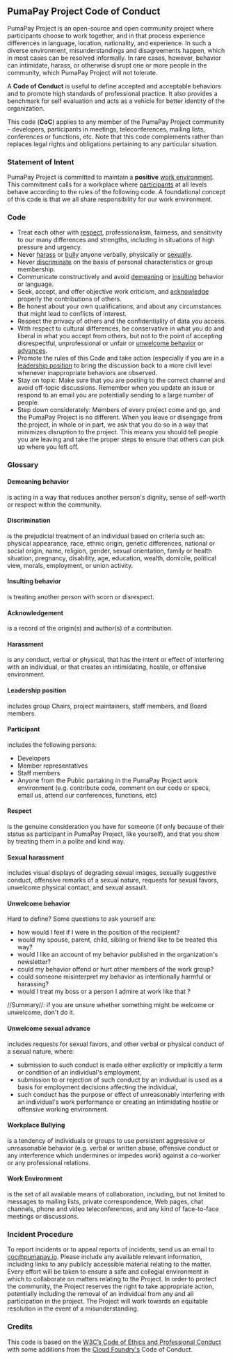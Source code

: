 ## PumaPay Project Code of Conduct 

PumaPay Project is an open-source and open community project where participants choose to work together, and in that process experience differences in language, location, nationality, and experience. In such a diverse environment, misunderstandings and disagreements happen, which in most cases can be resolved informally. In rare cases, however, behavior can intimidate, harass, or otherwise disrupt one or more people in the community, which PumaPay Project will not tolerate.

A **Code of Conduct** is useful to define accepted and acceptable behaviors and to promote high standards of professional practice. It also provides a benchmark for self evaluation and acts as a vehicle for better identity of the organization.

This code (**CoC**) applies to any member of the PumaPay Project community – developers, participants in meetings, teleconferences, mailing lists, conferences or functions, etc. Note that this code complements rather than replaces legal rights and obligations pertaining to any particular situation.

### Statement of Intent

PumaPay Project is committed to maintain a **positive**  [work environment](#work-environment). This commitment calls for a workplace where [participants](#participant) at all levels behave according to the rules of the following code. A foundational concept of this code is that we all share responsibility for our work environment.
### Code
  - Treat each other with [respect](#respect), professionalism, fairness, and sensitivity to our many differences and strengths, including in situations of high pressure and urgency.
  - Never [harass](#harassment) or [bully](#workplace-bullying) anyone verbally, physically or [sexually](#sexual-harassment).
  - Never [discriminate](#discrimination)  on the basis of personal characteristics or group membership.
  - Communicate constructively and avoid [demeaning](#demeaning-behavior) or [insulting](#insulting-behavior) behavior or language.
  - Seek, accept, and offer objective work criticism, and [acknowledge](#acknowledgement) properly the contributions of others.
  - Be honest about your own qualifications, and about any circumstances that might lead to conflicts of interest.
  - Respect the privacy of others and the confidentiality of data you access.
  - With respect to cultural differences, be conservative in what you do and liberal in what you accept from others, but not to the point of accepting disrespectful, unprofessional or unfair or [unwelcome behavior](#unwelcome-behavior) or [advances](#unwelcome-sexual-advance).
  - Promote the rules of this Code and take action (especially if you are in a [leadership position](#leadership-position) to bring the discussion back to a more civil level whenever inappropriate behaviors are observed.
  - Stay on topic: Make sure that you are posting to the correct channel and avoid off-topic discussions. Remember when you update an issue or respond to an email you are potentially sending to a large number of people.
  - Step down considerately: Members of every project come and go, and the PumaPay Project is no different. When you leave or disengage from the project, in whole or in part, we ask that you do so in a way that minimizes disruption to the project. This means you should tell people you are leaving and take the proper steps to ensure that others can pick up where you left off.

### Glossary 
#### Demeaning behavior 
is acting in a way that reduces another person's dignity, sense of self-worth or respect within the community.

#### Discrimination 
is the prejudicial treatment of an individual based on criteria such as: physical appearance, race, ethnic origin, genetic differences, national or social origin, name, religion, gender, sexual orientation, family or health situation, pregnancy, disability, age, education, wealth, domicile, political view, morals, employment, or union activity.

#### Insulting behavior 
is treating another person with scorn or disrespect.

#### Acknowledgement 
is a record of the origin(s) and author(s) of a contribution.

#### Harassment 
is any conduct, verbal or physical, that has the intent or effect of interfering with an individual, or that creates an intimidating, hostile, or offensive environment.

#### Leadership position 
includes group Chairs, project maintainers, staff members, and Board members.

#### Participant 
includes the following persons:
  * Developers
  * Member representatives
  * Staff members
  * Anyone from the Public partaking in the PumaPay Project work environment (e.g. contribute code, comment on our code or specs, email us, attend our conferences, functions, etc)

#### Respect 
is the genuine consideration you have for someone (if only because of their status as participant in PumaPay Project, like yourself), and that you show by treating them in a polite and kind way.

#### Sexual harassment 
includes visual displays of degrading sexual images, sexually suggestive conduct, offensive remarks of a sexual nature, requests for sexual favors, unwelcome physical contact, and sexual assault.

#### Unwelcome behavior 
Hard to define? Some questions to ask yourself are:
  * how would I feel if I were in the position of the recipient?
  * would my spouse, parent, child, sibling or friend like to be treated this way?
  * would I like an account of my behavior published in the organization's newsletter?
  * could my behavior offend or hurt other members of the work group?
  * could someone misinterpret my behavior as intentionally harmful or harassing?
  * would I treat my boss or a person I admire at work like that ?

//Summary//: if you are unsure whether something might be welcome or unwelcome, don't do it.

#### Unwelcome sexual advance 
includes requests for sexual favors, and other verbal or physical conduct of a sexual nature, where:
  * submission to such conduct is made either explicitly or implicitly a term or condition of an individual's employment,
  * submission to or rejection of such conduct by an individual is used as a basis for employment decisions affecting the individual,
  * such conduct has the purpose or effect of unreasonably interfering with an individual's work performance or creating an intimidating hostile or offensive working environment.

#### Workplace Bullying 
is a tendency of individuals or groups to use persistent aggressive or unreasonable behavior (e.g. verbal or written abuse, offensive conduct or any interference which undermines or impedes work) against a co-worker or any professional relations.

#### Work Environment 
is the set of all available means of collaboration, including, but not limited to messages to mailing lists, private correspondence, Web pages, chat channels, phone and video teleconferences, and any kind of face-to-face meetings or discussions.

### Incident Procedure 

To report incidents or to appeal reports of incidents, send us an email to coc@pumapay.io. Please include any available relevant information, including links to any publicly accessible material relating to the matter. Every effort will be taken to ensure a safe and collegial environment in which to collaborate on matters relating to the Project. In order to protect the community, the Project reserves the right to take appropriate action, potentially including the removal of an individual from any and all participation in the project. The Project will work towards an equitable resolution in the event of a misunderstanding.

### Credits 

This code is based on the [W3C’s Code of Ethics and Professional Conduct](https://www.w3.org/Consortium/cepc) with some additions from the [Cloud Foundry's](https://www.cloudfoundry.org/) Code of Conduct.